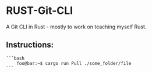 # RUST-Git-CLI
A Git CLI in Rust - mostly to work on teaching myself Rust.

## Instructions:
	```bash
		foo@bar:~$ cargo run Pull ./some_folder/file
	```
 
